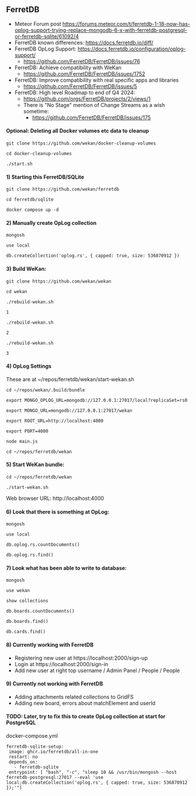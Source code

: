 ## FerretDB

- Meteor Forum post https://forums.meteor.com/t/ferretdb-1-18-now-has-oplog-support-trying-replace-mongodb-6-x-with-ferretdb-postgresql-or-ferretdb-sqlite/61092/4
- FerretDB known differences: https://docs.ferretdb.io/diff/
- FerretDB OpLog Support: https://docs.ferretdb.io/configuration/oplog-support/
  - https://github.com/FerretDB/FerretDB/issues/76
- FerretDB: Achieve compatibility with WeKan
  - https://github.com/FerretDB/FerretDB/issues/1752
- FerretDB: Improve compatibility with real specific apps and libraries
  - https://github.com/FerretDB/FerretDB/issues/5 
- FerretDB: High level Roadmap to end of Q4 2024:
  - https://github.com/orgs/FerretDB/projects/2/views/1
  - There is "No Stage" mention of Change Streams as a wish sometime:
    - https://github.com/FerretDB/FerretDB/issues/175

#### Optional: Deleting all Docker volumes etc data to cleanup

```
git clone https://github.com/wekan/docker-cleanup-volumes

cd docker-cleanup-volumes

./start.sh
```

#### 1) Starting this FerretDB/SQLite

```
git clone https://github.com/wekan/ferretdb

cd ferretdb/sqlite

docker compose up -d
```

#### 2) Manually create OpLog collection

```
mongosh

use local

db.createCollection('oplog.rs', { capped: true, size: 536870912 })
```

#### 3) Build WeKan:

```
git clone https://github.com/wekan/wekan

cd wekan

./rebuild-wekan.sh

1

./rebuild-wekan.sh

2

./rebuild-wekan.sh

3
```

#### 4) OpLog Settings

These are at ~/repos/ferretdb/wekan/start-wekan.sh
```
cd ~/repos/wekan/.build/bundle

export MONGO_OPLOG_URL=mongodb://127.0.0.1:27017/local?replicaSet=rs0

export MONGO_URL=mongodb://127.0.0.1:27017/wekan

export ROOT_URL=http://localhost:4000

export PORT=4000

node main.js

cd ~/repos/ferretdb/wekan
```

#### 5) Start WeKan bundle:

```
cd ~/repos/ferretdb/wekan

./start-wekan.sh
```
Web browser URL: http://localhost:4000

#### 6) Look that there is something at OpLog:

```
mongosh

use local

db.oplog.rs.countDocuments()

db.oplog.rs.find()
```

#### 7) Look what has been able to write to database:

```
mongosh

use wekan

show collections

db.boards.countDocuments()

db.boards.find()

db.cards.find()
```

#### 8) Currently working with FerretDB

- Registering new user at https://localhost:2000/sign-up
- Login at https://localhost:2000/sign-in
- Add new user at right top username / Admin Panel / People / People

#### 9) Currently not working with FerretDB

- Adding attachments related collections to GridFS
- Adding new board, errors about matchElement and userId

#### TODO: Later, try to fix this to create OpLog collection at start for PostgreSQL

docker-compose.yml
```
ferretdb-sqlite-setup:
 image: ghcr.io/ferretdb/all-in-one
 restart: no
 depends_on:
   - ferretdb-sqlite
 entrypoint: [ "bash", "-c", "sleep 10 && /usr/bin/mongosh --host ferretdb-postgresql:27017 --eval 'use local;db.createCollection('oplog.rs', { capped: true, size: 536870912 });'"]
```
